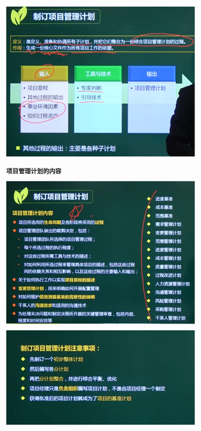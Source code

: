 ![image-20210320143448805](https://github.com/laughingfuzihao/Information-system-project-manager/blob/master/picture/image-20210320143448805.png)





### 项目管理计划的内容

![image-20210320143610101](https://github.com/laughingfuzihao/Information-system-project-manager/blob/master/picture/image-20210320143610101.png)





![image-20210320143844276](https://github.com/laughingfuzihao/Information-system-project-manager/blob/master/picture/image-20210320143844276.png)
